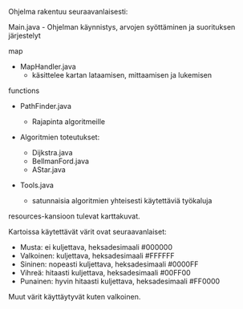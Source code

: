 
Ohjelma rakentuu seuraavanlaisesti:

Main.java
    - Ohjelman käynnistys, arvojen syöttäminen ja suorituksen järjestelyt

map

- MapHandler.java
    - käsittelee kartan lataamisen, mittaamisen ja lukemisen

functions

- PathFinder.java
    - Rajapinta algoritmeille

- Algoritmien toteutukset:
    - Dijkstra.java
    - BellmanFord.java
    - AStar.java

- Tools.java
    - satunnaisia algoritmien yhteisesti käytettäviä työkaluja 


resources-kansioon tulevat karttakuvat.

Kartoissa käytettävät värit ovat seuraavanlaiset:

- Musta: ei kuljettava, heksadesimaali \#000000
- Valkoinen: kuljettava, heksadesimaali \#FFFFFF
- Sininen: nopeasti kuljettava, heksadesimaali \#0000FF
- Vihreä: hitaasti kuljettava, heksadesimaali \#00FF00
- Punainen: hyvin hitaasti kuljettava, heksadesimaali \#FF0000

Muut värit käyttäytyvät kuten valkoinen.

